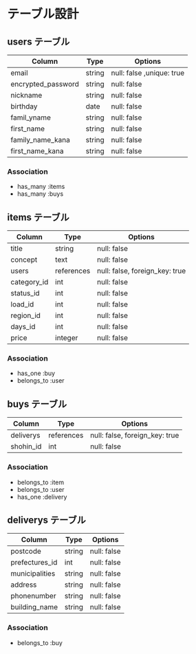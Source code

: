 # テーブル設計

## users テーブル

| Column             | Type     | Options                   |
| ------------------ | -------- | ------------------------- |
| email              | string   | null: false ,unique: true |
| encrypted_password | string   | null: false               |
| nickname           | string   | null: false               |
| birthday           | date     | null: false               | 
| famil_yname        | string   | null: false               |
| first_name         | string   | null: false               |
| family_name_kana   | string   | null: false               |
| first_name_kana    | string   | null: false               |


### Association

- has_many :items
- has_many :buys

## items テーブル

| Column     | Type       | Options                        |
| ---------- | ---------- | ------------------------------ |
| title      | string     | null: false                    |
| concept    | text       | null: false                    |
| users      | references | null: false, foreign_key: true |
|category_id | int        | null: false                    |
|status_id   | int        | null: false                    |
|load_id     | int        | null: false                    |
|region_id   | int        | null: false                    |
|days_id     | int        | null: false                    | 
|price       | integer    | null: false                    | 


### Association

- has_one :buy
- belongs_to :user

## buys テーブル

| Column    | Type       | Options                        |
| --------- | ---------- | ------------------------------ |
| deliverys | references | null: false, foreign_key: true |
| shohin_id | int        | null: false                    |

### Association

- belongs_to :item
- belongs_to :user
- has_one :delivery

## deliverys テーブル

| Column         | Type       | Options                        |
| -------------- | ---------- | ------------------------------ |
| postcode       | string     | null: false                    |
| prefectures_id | int        | null: false                    |
| municipalities | string     | null: false                    |
| address        | string     | null: false                    |
| phonenumber    | string     | null: false                    |
| building_name  | string     | null: false                    |


### Association

- belongs_to :buy
